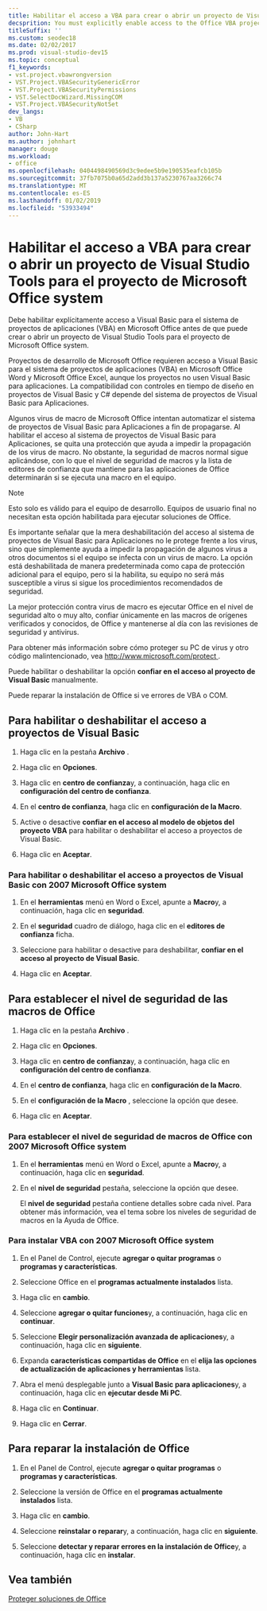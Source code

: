 ```yaml
---
title: Habilitar el acceso a VBA para crear o abrir un proyecto de Visual Studio Tools para el proyecto de Microsoft Office system
decsprition: You must explicitly enable access to the Office VBA project system before you can create or open a Visual Studio Tools for Office system project
titleSuffix: ''
ms.custom: seodec18
ms.date: 02/02/2017
ms.prod: visual-studio-dev15
ms.topic: conceptual
f1_keywords:
- vst.project.vbawrongversion
- VST.Project.VBASecurityGenericError
- VST.Project.VBASecurityPermissions
- VST.SelectDocWizard.MissingCOM
- VST.Project.VBASecurityNotSet
dev_langs:
- VB
- CSharp
author: John-Hart
ms.author: johnhart
manager: douge
ms.workload:
- office
ms.openlocfilehash: 0404498490569d3c9edee5b9e190535eafcb105b
ms.sourcegitcommit: 37fb7075b0a65d2add3b137a5230767aa3266c74
ms.translationtype: MT
ms.contentlocale: es-ES
ms.lasthandoff: 01/02/2019
ms.locfileid: "53933494"
---
```

# <a name="enable-access-to-vba-to-create-or-open-a-visual-studio-tools-for-the-microsoft-office-system-project"></a>Habilitar el acceso a VBA para crear o abrir un proyecto de Visual Studio Tools para el proyecto de Microsoft Office system

Debe habilitar explícitamente acceso a Visual Basic para el sistema de proyectos de aplicaciones (VBA) en Microsoft Office antes de que puede crear o abrir un proyecto de Visual Studio Tools para el proyecto de Microsoft Office system.

 Proyectos de desarrollo de Microsoft Office requieren acceso a Visual Basic para el sistema de proyectos de aplicaciones (VBA) en Microsoft Office Word y Microsoft Office Excel, aunque los proyectos no usen Visual Basic para aplicaciones. La compatibilidad con controles en tiempo de diseño en proyectos de Visual Basic y C# depende del sistema de proyectos de Visual Basic para Aplicaciones.

 Algunos virus de macro de Microsoft Office intentan automatizar el sistema de proyectos de Visual Basic para Aplicaciones a fin de propagarse. Al habilitar el acceso al sistema de proyectos de Visual Basic para Aplicaciones, se quita una protección que ayuda a impedir la propagación de los virus de macro. No obstante, la seguridad de macros normal sigue aplicándose, con lo que el nivel de seguridad de macros y la lista de editores de confianza que mantiene para las aplicaciones de Office determinarán si se ejecuta una macro en el equipo.

> [!NOTE]
> Esto solo es válido para el equipo de desarrollo. Equipos de usuario final no necesitan esta opción habilitada para ejecutar soluciones de Office.

 Es importante señalar que la mera deshabilitación del acceso al sistema de proyectos de Visual Basic para Aplicaciones no le protege frente a los virus, sino que simplemente ayuda a impedir la propagación de algunos virus a otros documentos si el equipo se infecta con un virus de macro. La opción está deshabilitada de manera predeterminada como capa de protección adicional para el equipo, pero si la habilita, su equipo no será más susceptible a virus si sigue los procedimientos recomendados de seguridad.

 La mejor protección contra virus de macro es ejecutar Office en el nivel de seguridad alto o muy alto, confiar únicamente en las macros de orígenes verificados y conocidos, de Office y mantenerse al día con las revisiones de seguridad y antivirus.

 Para obtener más información sobre cómo proteger su PC de virus y otro código malintencionado, vea [ http://www.microsoft.com/protect ](http://www.microsoft.com/protect).

 Puede habilitar o deshabilitar la opción **confiar en el acceso al proyecto de Visual Basic** manualmente.

 Puede reparar la instalación de Office si ve errores de VBA o COM.

## <a name="to-enable-or-disable-access-to-visual-basic-projects"></a>Para habilitar o deshabilitar el acceso a proyectos de Visual Basic

1. Haga clic en la pestaña **Archivo** .

2. Haga clic en **Opciones**.

3. Haga clic en **centro de confianza**y, a continuación, haga clic en **configuración del centro de confianza**.

4. En el **centro de confianza**, haga clic en **configuración de la Macro**.

5. Active o desactive **confiar en el acceso al modelo de objetos del proyecto VBA** para habilitar o deshabilitar el acceso a proyectos de Visual Basic.

6. Haga clic en **Aceptar**.

### <a name="to-enable-or-disable-access-to-visual-basic-projects-with-the-2007-microsoft-office-system"></a>Para habilitar o deshabilitar el acceso a proyectos de Visual Basic con 2007 Microsoft Office system

1. En el **herramientas** menú en Word o Excel, apunte a **Macro**y, a continuación, haga clic en **seguridad**.

2. En el **seguridad** cuadro de diálogo, haga clic en el **editores de confianza** ficha.

3. Seleccione para habilitar o desactive para deshabilitar, **confiar en el acceso al proyecto de Visual Basic**.

4. Haga clic en **Aceptar**.

## <a name="to-set-your-office-macro-security-level"></a>Para establecer el nivel de seguridad de las macros de Office

1. Haga clic en la pestaña **Archivo** .

2. Haga clic en **Opciones**.

3. Haga clic en **centro de confianza**y, a continuación, haga clic en **configuración del centro de confianza**.

4. En el **centro de confianza**, haga clic en **configuración de la Macro**.

5. En el **configuración de la Macro** , seleccione la opción que desee.

6. Haga clic en **Aceptar**.

### <a name="to-set-your-office-macro-security-level-with-the-2007-microsoft-office-system"></a>Para establecer el nivel de seguridad de macros de Office con 2007 Microsoft Office system

1. En el **herramientas** menú en Word o Excel, apunte a **Macro**y, a continuación, haga clic en **seguridad**.

2. En el **nivel de seguridad** pestaña, seleccione la opción que desee.

    El **nivel de seguridad** pestaña contiene detalles sobre cada nivel. Para obtener más información, vea el tema sobre los niveles de seguridad de macros en la Ayuda de Office.

### <a name="to-install-vba-with-the-2007-microsoft-office-system"></a>Para instalar VBA con 2007 Microsoft Office system

1. En el Panel de Control, ejecute **agregar o quitar programas** o **programas y características**.

2. Seleccione Office en el **programas actualmente instalados** lista.

3. Haga clic en **cambio**.

4. Seleccione **agregar o quitar funciones**y, a continuación, haga clic en **continuar**.

5. Seleccione **Elegir personalización avanzada de aplicaciones**y, a continuación, haga clic en **siguiente**.

6. Expanda **características compartidas de Office** en el **elija las opciones de actualización de aplicaciones y herramientas** lista.

7. Abra el menú desplegable junto a **Visual Basic para aplicaciones**y, a continuación, haga clic en **ejecutar desde Mi PC**.

8. Haga clic en **Continuar**.

9. Haga clic en **Cerrar**.

## <a name="to-repair-your-installation-of-office"></a>Para reparar la instalación de Office

1. En el Panel de Control, ejecute **agregar o quitar programas** o **programas y características**.

2. Seleccione la versión de Office en el **programas actualmente instalados** lista.

3. Haga clic en **cambio**.

4. Seleccione **reinstalar o reparar**y, a continuación, haga clic en **siguiente**.

5. Seleccione **detectar y reparar errores en la instalación de Office**y, a continuación, haga clic en **instalar**.

## <a name="see-also"></a>Vea también

 [Proteger soluciones de Office](../vsto/securing-office-solutions.md)